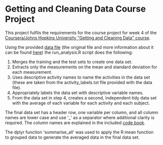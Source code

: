 # Getting and Cleaning Data Course Project

This project fulfils the requirements for the course project for week 4 of the [Coursera/Johns Hopkins University "Getting and Cleaning Data" course](https://www.coursera.org/learn/data-cleaning/home/welcome).

Using the provided [data file](getdata%252Fprojectfiles%252FUCI%20HAR%20Dataset.zip) (the original file and more information about it can be found [here](http://archive.ics.uci.edu/ml/datasets/Human+Activity+Recognition+Using+Smartphones)) the run_analysis.R script does the following:

1. Merges the training and the test sets to create one data set.
2. Extracts only the measurements on the mean and standard deviation for each measurement.
3. Uses descriptive activity names to name the activities in the data set (these are taken from the activity_labels.txt file provided with the data file).
4. Appropriately labels the data set with descriptive variable names.
5. From the data set in step 4, creates a second, independent tidy data set with the average of each variable for each activity and each subject.

The final data set has a header row, one variable per column, and all column names are lower case and use '_' as a separator where additional clarity is required.  The column names are explained in the included [code book](code_book.txt).

The dplyr function 'summarise_all' was used to apply the R mean function to grouped data to generate the averaged data in the final data set.


